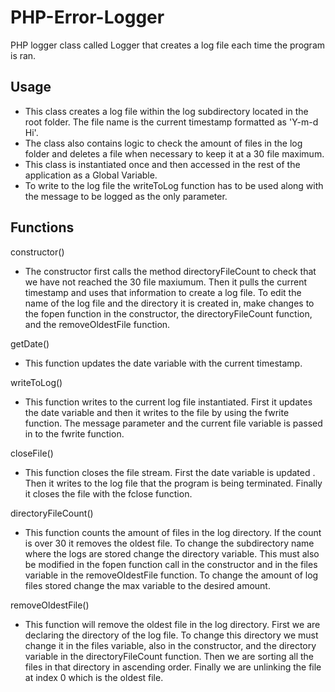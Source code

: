 # PHP-Error-Logger

PHP logger class called Logger that creates a log file each time the program is ran. 

## Usage

* This class creates a log file within the log subdirectory located in the root folder. The file name is the current timestamp formatted as 'Y-m-d Hi'. 
* The class also contains logic to check the amount of files in the log folder and deletes a file when necessary to keep it at a 30 file maximum.
* This class is instantiated once and then accessed in the rest of the application as a Global Variable.
*  To write to the log file the writeToLog function has to be used along with the message to be logged as the only parameter.

## Functions
constructor()
* The constructor first calls the method directoryFileCount to check that we have not reached the 30 file maxiumum. Then it pulls the current timestamp and uses that information to create a log file. To edit the name of the log file and the directory it is created in, make changes to the fopen function in the constructor, the directoryFileCount function, and the removeOldestFile function.

getDate()
* This function updates the date variable with the current timestamp.

writeToLog()
* This function writes to the current log file instantiated. First it updates the date variable and then it writes to the file by using the fwrite function. The message parameter and the current file variable is passed in to the fwrite function.

closeFile()
* This function closes the file stream. First the date variable is updated . Then it writes to the log file that the program is being terminated. Finally it closes the file with the fclose function.

directoryFileCount()
* This function counts the amount of files in the log directory. If the count is over 30 it removes the oldest file. To change the subdirectory name where the logs are stored change the directory variable. This must also be modified in the fopen function call in the constructor and in the files variable in the removeOldestFile function. To change the amount of log files stored change the max variable to the desired amount.

removeOldestFile()
* This function will remove the oldest file in the log directory. First we are declaring the directory of the log file. To change this directory we must change it in the files variable, also in the constructor, and the directory variable in the directoryFileCount function. Then we are sorting all the files in that directory in ascending order. Finally we are unlinking the file at index 0 which is the oldest file.
